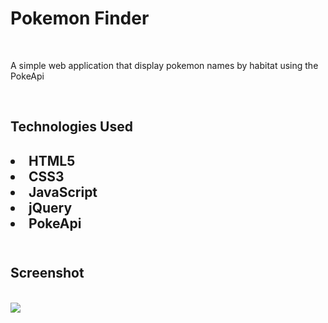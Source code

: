 <h1>Pokemon Finder</h1>
<br>
<p>A simple web application that display pokemon names by habitat using the PokeApi</p>
<br>
<h2>Technologies Used<h2>
    <li>HTML5</li>
    <li>CSS3</li>
    <li>JavaScript</li>
    <li>jQuery</li>
    <li>PokeApi</li>
<br>
<h2>Screenshot</h2>
<br>
<img src="https://i.imgur.com/tnAZ5Ur.png">